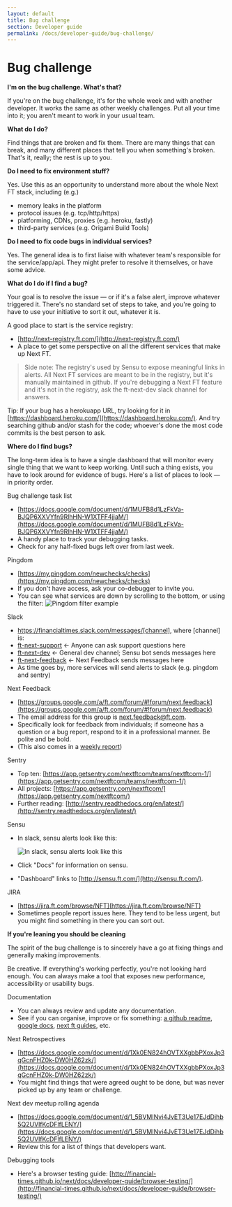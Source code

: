 ```yaml
---
layout: default
title: Bug challenge
section: Developer guide
permalink: /docs/developer-guide/bug-challenge/
---
```


# Bug challenge

**I'm on the bug challenge. What's that?**

If you're on the bug challenge, it's for the whole week and with another developer. It works the same as other weekly challenges. Put all your time into it; you aren't meant to work in your usual team.

**What do I do?**

Find things that are broken and fix them. There are many things that can break, and many different places that tell you when something's broken. That's it, really; the rest is up to you.

**Do I need to fix environment stuff?**

Yes. Use this as an opportunity to understand more about the whole Next FT stack, including (e.g.) 

 - memory leaks in the platform 
 - protocol issues (e.g. tcp/http/https)
 - platforming, CDNs, proxies (e.g. heroku, fastly)
 - third-party services (e.g. Origami Build Tools) 

**Do I need to fix code bugs in individual services?**

Yes. The general idea is to first liaise with whatever team's responsible for the service/app/api. They might prefer to resolve it themselves, or have some advice. 

**What do I do if I find a bug?**

Your goal is to resolve the issue — or if it's a false alert, improve whatever triggered it. There's no standard set of steps to take, and  you're going to have to use your initiative to sort it out, whatever it is. 

A good place to start is the service registry:

 - [http://next-registry.ft.com/](http://next-registry.ft.com/)
 - A place to get some perspective on all the different services that make up Next FT. 

> Side note: The registry's used by Sensu to expose meaningful links in alerts. All Next FT services are meant to be in the registry, but it's manually maintained in github. If you're debugging a Next FT feature and it's not in the registry, ask the ft-next-dev slack channel for answers.

Tip: If your bug has a herokuapp URL, try looking for it in [https://dashboard.heroku.com/](https://dashboard.heroku.com/). And try searching github and/or stash for the code; whoever's done the most code commits is the best person to ask. 

**Where do I find bugs?**

The long-term idea is to have a single dashboard that will monitor every single thing that we want to keep working. Until such a thing exists, you have to look around for evidence of bugs. Here's a list of places to look — in priority order.

Bug challenge task list

 - [https://docs.google.com/document/d/1MUFB8d1LzFkVa-BJQP6XXVYfn9RlhHN-W1XTFF4jjaM/](https://docs.google.com/document/d/1MUFB8d1LzFkVa-BJQP6XXVYfn9RlhHN-W1XTFF4jjaM/)
 - A handy place to track your debugging tasks.  
 - Check for any half-fixed bugs left over from last week.

Pingdom 

 - [https://my.pingdom.com/newchecks/checks](https://my.pingdom.com/newchecks/checks) 
 - If you don't have access, ask your co-debugger to invite you.
 - You can see what services are down by scrolling to the bottom, or using the filter:
 ![Pingdom filter example](http://next-geebee.ft.com/assets/bug-challenge/pingdom.png)
 
Slack

 - https://financialtimes.slack.com/messages/[channel], where [channel] is:
 - [ft-next-support](https://financialtimes.slack.com/messages/ft-next-support) ← Anyone can ask support questions here
 - [ft-next-dev](https://financialtimes.slack.com/messages/ft-next-dev) ← General dev channel; Sensu bot sends messages here
 - [ft-next-feedback](https://financialtimes.slack.com/messages/ft-next-feedback) ← Next Feedback sends messages here
 - As time goes by, more services will send alerts to slack (e.g. pingdom and sentry)

Next Feedback 

 - [https://groups.google.com/a/ft.com/forum/#!forum/next.feedback](https://groups.google.com/a/ft.com/forum/#!forum/next.feedback) 
 - The email address for this group is next.feedback@ft.com. 
 - Specifically look for feedback from individuals; if someone has a question or a bug report, respond to it in a professional manner. Be polite and be bold.
 - (This also comes in a [weekly report](https://drive.google.com/a/ft.com/folderview?id=0B8Ak6I2NSznUblItWm5leUVaWmM))

Sentry

 - Top ten: [https://app.getsentry.com/nextftcom/teams/nextftcom-1/](https://app.getsentry.com/nextftcom/teams/nextftcom-1/) 
 - All projects: [https://app.getsentry.com/nextftcom/](https://app.getsentry.com/nextftcom/) 
 - Further reading: [http://sentry.readthedocs.org/en/latest/](http://sentry.readthedocs.org/en/latest/) 

Sensu

 - In slack, sensu alerts look like this:
   
   ![In slack, sensu alerts look like this](http://next-geebee.ft.com/assets/bug-challenge/sensu-slack.png)

 - Click "Docs" for information on sensu. 
 - "Dashboard" links to [http://sensu.ft.com/](http://sensu.ft.com/). 

JIRA

 - [https://jira.ft.com/browse/NFT](https://jira.ft.com/browse/NFT) 
 - Sometimes people report issues here. They tend to be less urgent, but you might find something in there you can sort out.

**If you're leaning you should be cleaning**

The spirit of the bug challenge is to sincerely have a go at fixing things and generally making improvements. 

Be creative. If everything's working perfectly, you're not looking hard enough. You can always make a tool that exposes new performance, accessibility or usability bugs. 

Documentation

 - You can always review and update any documentation. 
 - See if you can organise, improve or fix something: [a github readme](https://github.com/Financial-Times/), [google docs](https://drive.google.com/drive/folders/0B0DDxFh3ZO93T3VYbkZVZnNEQk0), [next ft guides](http://financial-times.github.io/next/docs/developer-guide/), etc.

Next Retrospectives

 - [https://docs.google.com/document/d/1Xk0EN824hOVTXXgbbPXoxJp3qGcnFHZ0k-DW0HZ62zk/](https://docs.google.com/document/d/1Xk0EN824hOVTXXgbbPXoxJp3qGcnFHZ0k-DW0HZ62zk/)
 - You might find things that were agreed ought to be done, but was never picked up by any team or challenge. 

Next dev meetup rolling agenda

 - [https://docs.google.com/document/d/1_5BVMINvi4JvET3Ue17EJdDihb5Q2UVlfKcDFlfLENY/](https://docs.google.com/document/d/1_5BVMINvi4JvET3Ue17EJdDihb5Q2UVlfKcDFlfLENY/)
 - Review this for a list of things that developers want.

Debugging tools

 - Here's a browser testing guide: [http://financial-times.github.io/next/docs/developer-guide/browser-testing/](http://financial-times.github.io/next/docs/developer-guide/browser-testing/)

